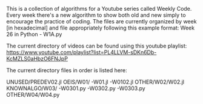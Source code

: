This is a collection of algorithms for a Youtube series called Weekly Code. Every week there's a new algorithm to show both old and new simply to encourage the practice of coding. The files are currently organized by week [in hexadecimal] and file appropriately following this example format: Week 26 in Python - W1A.py

The current directory of videos can be found using this youtube playlist: https://www.youtube.com/playlist?list=PL4LLVM-sDKn6Db-KcMZLS0aHbzO6FNJpP

The current directory files in order is listed here:

UNUSED/PREDEV02.jl
OEIS/W01/
-W01.jl
-W0102.jl
OTHER/W02/W02.jl
KNOWNALGO/W03/
-W0301.py
-W0302.py
-W0303.py
OTHER/W04/W04.py
